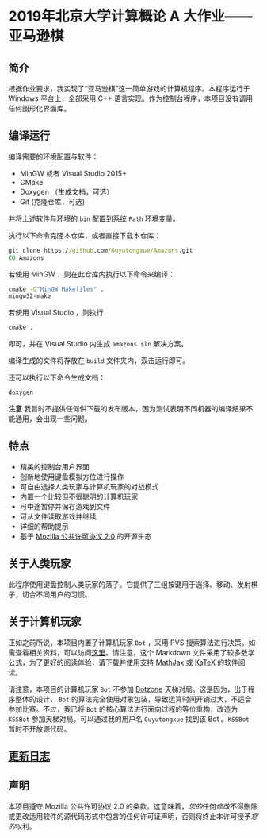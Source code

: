 # 2019年北京大学计算概论 A 大作业——亚马逊棋

## 简介

根据作业要求，我实现了“亚马逊棋”这一简单游戏的计算机程序。本程序运行于 Windows 平台上，全部采用 C++ 语言实现。作为控制台程序，本项目没有调用任何图形化界面库。

## 编译运行

编译需要的环境配置与软件：

- MinGW 或者 Visual Studio 2015+
- CMake
- Doxygen （生成文档，可选）
- Git (克隆仓库，可选)

并将上述软件与环境的 `bin` 配置到系统 `Path` 环境变量。

执行以下命令克隆本仓库，或者直接下载本仓库：

```cmd
git clone https://github.com/Guyutongxue/Amazons.git
CD Amazons
```

若使用 MinGW ，则在此仓库内执行以下命令来编译：

```cmd
cmake -G"MinGW Makefiles" .
mingw32-make
```

若使用 Visual Studio ，则执行

```cmd
cmake .
```

即可，并在 Visual Studio 内生成 `amazons.sln` 解决方案。

编译生成的文件将存放在 `build` 文件夹内，双击运行即可。

还可以执行以下命令生成文档：

```cmd
doxygen
```

**注意** 我暂时不提供任何供下载的发布版本，因为测试表明不同机器的编译结果不能通用，会出现一些问题。

## 特点

- 精美的控制台用户界面
- 创新地使用键盘模拟方位进行操作
- 可自由选择人类玩家与计算机玩家的对战模式
- 内置一个比较但不很聪明的计算机玩家
- 可中途暂停并保存游戏到文件
- 可从文件读取游戏并继续
- 详细的帮助提示
- 基于 [Mozilla 公共许可协议 2.0](http://mozilla.org/MPL/2.0/) 的开源生态

## 关于人类玩家

此程序使用键盘控制人类玩家的落子。它提供了三组按键用于选择、移动、发射棋子，切合不同用户的习惯。

## 关于计算机玩家

正如之前所说，本项目内置了计算机玩家 `Bot` ，采用 PVS 搜索算法进行决策。如需查看相关资料，可以访问[这里](algorithm.md)。请注意，这个 Markdown 文件采用了较多数学公式，为了更好的阅读体验，请下载并使用支持 [MathJax](https://www.mathjax.org/) 或 [KaTeX](https://katex.org/) 的软件阅读。

请注意，本项目的计算机玩家 `Bot` 不参加 [Botzone](https://www.botzone.org.cn/) 天梯对局。这是因为，出于程序整体的设计， `Bot` 的算法完全使用对象包装，导致运算时间开销过大，不适合参加比赛。不过，我已将 `Bot` 的核心算法进行面向过程的等价重构，改造为 `KSSBot` 参加天梯对局。可以通过我的用户名 `Guyutongxue` 找到该 Bot 。`KSSBot` 暂时不开放源代码。

## [更新日志](versionlog.md)

## 声明

本项目遵守 Mozilla 公共许可协议 2.0 的条款。这意味着，*您的*任何*修改*不得删除或更改适用软件的源代码形式中包含的任何许可证声明，否则将终止本许可授予*您的*权利。
